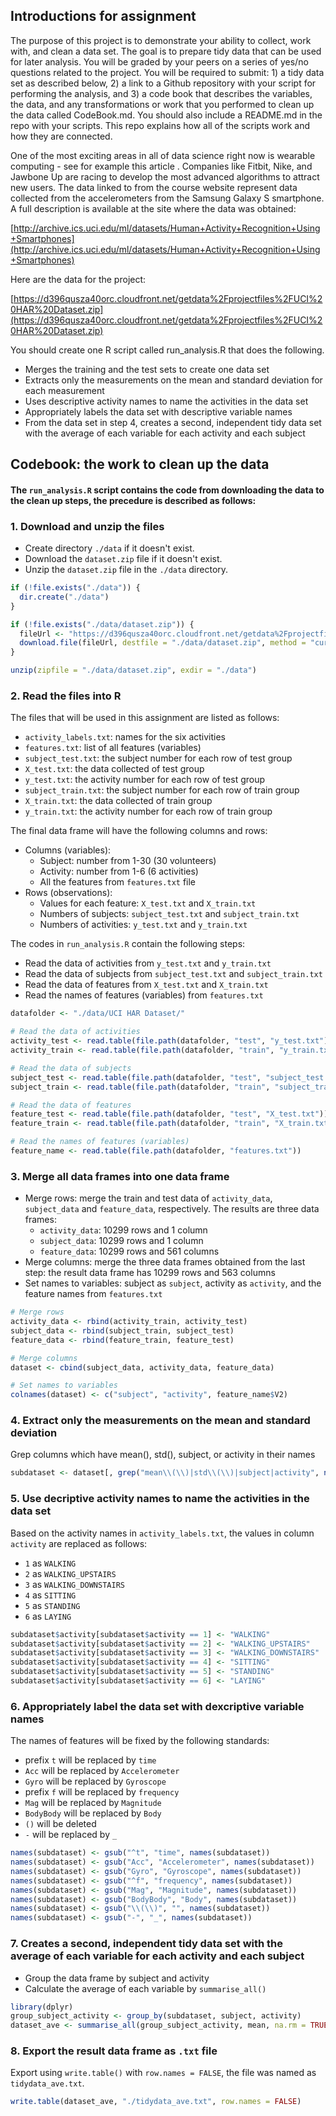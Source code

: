## Introductions for assignment

The purpose of this project is to demonstrate your ability to collect, work with, and clean a data set. The goal is to prepare tidy data that can be used for later analysis. You will be graded by your peers on a series of yes/no questions related to the project. You will be required to submit: 1) a tidy data set as described below, 2) a link to a Github repository with your script for performing the analysis, and 3) a code book that describes the variables, the data, and any transformations or work that you performed to clean up the data called CodeBook.md. You should also include a README.md in the repo with your scripts. This repo explains how all of the scripts work and how they are connected.

One of the most exciting areas in all of data science right now is wearable computing - see for example this article . Companies like Fitbit, Nike, and Jawbone Up are racing to develop the most advanced algorithms to attract new users. The data linked to from the course website represent data collected from the accelerometers from the Samsung Galaxy S smartphone. A full description is available at the site where the data was obtained:

[http://archive.ics.uci.edu/ml/datasets/Human+Activity+Recognition+Using+Smartphones](http://archive.ics.uci.edu/ml/datasets/Human+Activity+Recognition+Using+Smartphones)

Here are the data for the project:

[https://d396qusza40orc.cloudfront.net/getdata%2Fprojectfiles%2FUCI%20HAR%20Dataset.zip](https://d396qusza40orc.cloudfront.net/getdata%2Fprojectfiles%2FUCI%20HAR%20Dataset.zip)

You should create one R script called run_analysis.R that does the following.  

- Merges the training and the test sets to create one data set  
- Extracts only the measurements on the mean and standard deviation for each measurement  
- Uses descriptive activity names to name the activities in the data set  
- Appropriately labels the data set with descriptive variable names  
- From the data set in step 4, creates a second, independent tidy data set with the average of each variable for each activity and each subject  

## Codebook: the work to clean up the data  

#### The `run_analysis.R` script contains the code from downloading the data to the clean up steps, the precedure is described as follows:

### 1. Download and unzip the files

- Create directory `./data` if it doesn't exist.
- Download the `dataset.zip` file if it doesn't exist.
- Unzip the `dataset.zip` file in the `./data` directory.

```R
if (!file.exists("./data")) {
  dir.create("./data")
}

if (!file.exists("./data/dataset.zip")) {
  fileUrl <- "https://d396qusza40orc.cloudfront.net/getdata%2Fprojectfiles%2FUCI%20HAR%20Dataset.zip"
  download.file(fileUrl, destfile = "./data/dataset.zip", method = "curl")
}

unzip(zipfile = "./data/dataset.zip", exdir = "./data")
```

### 2. Read the files into R

The files that will be used in this assignment are listed as follows:  

- `activity_labels.txt`: names for the six activities  
- `features.txt`: list of all features (variables)  
- `subject_test.txt`: the subject number for each row of test group  
- `X_test.txt`: the data collected of test group  
- `y_test.txt`: the activity number for each row of test group  
- `subject_train.txt`: the subject number for each row of train group  
- `X_train.txt`: the data collected of train group  
- `y_train.txt`: the activity number for each row of train group  

The final data frame will have the following columns and rows:  

- Columns (variables):  
  - Subject: number from 1-30 (30 volunteers)  
  - Activity: number from 1-6 (6 activities)  
  - All the features from `features.txt` file  
- Rows (observations):  
  - Values for each feature: `X_test.txt` and `X_train.txt`  
  - Numbers of subjects: `subject_test.txt` and `subject_train.txt`  
  - Numbers of activities: `y_test.txt` and `y_train.txt`  

The codes in `run_analysis.R` contain the following steps:  

- Read the data of activities from `y_test.txt` and `y_train.txt`  
- Read the data of subjects from `subject_test.txt` and `subject_train.txt`  
- Read the data of features from `X_test.txt` and `X_train.txt`  
- Read the names of features (variables) from `features.txt`  

```R
datafolder <- "./data/UCI HAR Dataset/"

# Read the data of activities
activity_test <- read.table(file.path(datafolder, "test", "y_test.txt"))
activity_train <- read.table(file.path(datafolder, "train", "y_train.txt"))

# Read the data of subjects
subject_test <- read.table(file.path(datafolder, "test", "subject_test.txt"))
subject_train <- read.table(file.path(datafolder, "train", "subject_train.txt"))

# Read the data of features
feature_test <- read.table(file.path(datafolder, "test", "X_test.txt"))
feature_train <- read.table(file.path(datafolder, "train", "X_train.txt"))

# Read the names of features (variables)
feature_name <- read.table(file.path(datafolder, "features.txt"))
```

### 3. Merge all data frames into one data frame

- Merge rows: merge the train and test data of `activity_data`, `subject_data` and `feature_data`, respectively. The results are three data frames:  
  - `activity_data`: 10299 rows and 1 column  
  - `subject_data`: 10299 rows and 1 column  
  - `feature_data`: 10299 rows and 561 columns  
- Merge columns: merge the three data frames obtained from the last step: the result data frame has 10299 rows and 563 columns  
- Set names to variables: subject as `subject`, activity as `activity`, and the feature names from `features.txt`  

```R
# Merge rows
activity_data <- rbind(activity_train, activity_test)
subject_data <- rbind(subject_train, subject_test)
feature_data <- rbind(feature_train, feature_test)

# Merge columns
dataset <- cbind(subject_data, activity_data, feature_data)

# Set names to variables
colnames(dataset) <- c("subject", "activity", feature_name$V2)
```

### 4. Extract only the measurements on the mean and standard deviation

Grep columns which have mean(), std(), subject, or activity in their names  

```R
subdataset <- dataset[, grep("mean\\(\\)|std\\(\\)|subject|activity", names(dataset))]
```

### 5. Use decriptive activity names to name the activities in the data set

Based on the activity names in `activity_labels.txt`, the values in column `activity` are replaced as follows:  

- `1` as `WALKING`   
- `2` as `WALKING_UPSTAIRS`  
- `3` as `WALKING_DOWNSTAIRS`  
- `4` as `SITTING`  
- `5` as `STANDING`  
- `6` as `LAYING`  

```R
subdataset$activity[subdataset$activity == 1] <- "WALKING"
subdataset$activity[subdataset$activity == 2] <- "WALKING_UPSTAIRS"
subdataset$activity[subdataset$activity == 3] <- "WALKING_DOWNSTAIRS"
subdataset$activity[subdataset$activity == 4] <- "SITTING"
subdataset$activity[subdataset$activity == 5] <- "STANDING"
subdataset$activity[subdataset$activity == 6] <- "LAYING"
```

### 6. Appropriately label the data set with dexcriptive variable names  

The names of features will be fixed by the following standards:  

- prefix `t` will be replaced by `time`  
- `Acc` will be replaced by `Accelerometer` 
- `Gyro` will be replaced by `Gyroscope`  
- prefix `f` will be replaced by `frequency`  
- `Mag` will be replaced by `Magnitude`  
- `BodyBody` will be replaced by `Body`  
- `()` will be deleted  
- `-` will be replaced by `_`  

```R
names(subdataset) <- gsub("^t", "time", names(subdataset))
names(subdataset) <- gsub("Acc", "Accelerometer", names(subdataset))
names(subdataset) <- gsub("Gyro", "Gyroscope", names(subdataset))
names(subdataset) <- gsub("^f", "frequency", names(subdataset))
names(subdataset) <- gsub("Mag", "Magnitude", names(subdataset))
names(subdataset) <- gsub("BodyBody", "Body", names(subdataset))
names(subdataset) <- gsub("\\(\\)", "", names(subdataset))
names(subdataset) <- gsub("-", "_", names(subdataset))
```

### 7. Creates a second, independent tidy data set with the average of each variable for each activity and each subject

- Group the data frame by subject and activity  
- Calculate the average of each variable by `summarise_all()`  

```R
library(dplyr)
group_subject_activity <- group_by(subdataset, subject, activity)
dataset_ave <- summarise_all(group_subject_activity, mean, na.rm = TRUE)
```

### 8. Export the result data frame as `.txt` file

Export using `write.table()` with `row.names = FALSE`, the file was named as `tidydata_ave.txt`.

```R
write.table(dataset_ave, "./tidydata_ave.txt", row.names = FALSE)
```